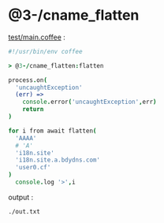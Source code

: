 [‼️]: ✏️README.mdt

# @3-/cname_flatten

[test/main.coffee](./test/main.coffee) :

```coffee
#!/usr/bin/env coffee

> @3-/cname_flatten:flatten

process.on(
  'uncaughtException'
  (err) =>
    console.error('uncaughtException',err)
    return
)

for i from await flatten(
  'AAAA'
  # 'A'
  'i18n.site'
  'i18n.site.a.bdydns.com'
  'user0.cf'
)
  console.log '>',i
```

output :

```
./out.txt
```
